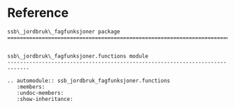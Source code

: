 # Reference

<!--
The content of the {eval-rst} block below is generated by the command:
poetry run sphinx-apidoc -T -f -t ./docs/templates -o ./docs ./src
from the root directory.

You need to rerun the command when python files are added, deleted or renamed.
Copy the content from the generated
ssb_jordbruk_fagfunksjoner.rst file to the {eval-rst} block below and
delete the .rst file afterwards.
-->

```{eval-rst}
ssb\_jordbruk\_fagfunksjoner package
=============================================================================


ssb\_jordbruk\_fagfunksjoner.functions module
-----------------------------------------------------------------------------

.. automodule:: ssb_jordbruk_fagfunksjoner.functions
   :members:
   :undoc-members:
   :show-inheritance:
```
